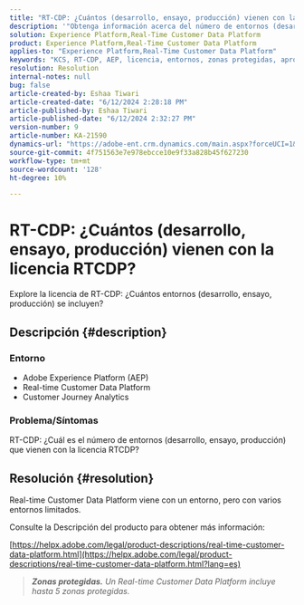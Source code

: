 ```yaml
---
title: "RT-CDP: ¿Cuántos (desarrollo, ensayo, producción) vienen con la licencia RTCDP?"
description: '"Obtenga información acerca del número de entornos (desarrollo, ensayo y producción) que se incluyen con la licencia RTCDP".'
solution: Experience Platform,Real-Time Customer Data Platform
product: Experience Platform,Real-Time Customer Data Platform
applies-to: "Experience Platform,Real-Time Customer Data Platform"
keywords: "KCS, RT-CDP, AEP, licencia, entornos, zonas protegidas, aprovisionamiento, Customer Journey Analytics, desarrollo, ensayo, producción, Adobe Experience Platform"
resolution: Resolution
internal-notes: null
bug: false
article-created-by: Eshaa Tiwari
article-created-date: "6/12/2024 2:28:18 PM"
article-published-by: Eshaa Tiwari
article-published-date: "6/12/2024 2:32:27 PM"
version-number: 9
article-number: KA-21590
dynamics-url: "https://adobe-ent.crm.dynamics.com/main.aspx?forceUCI=1&pagetype=entityrecord&etn=knowledgearticle&id=4de709fe-c728-ef11-840a-6045bd029b18"
source-git-commit: 4f751563e7e978ebcce10e9f33a828b45f627230
workflow-type: tm+mt
source-wordcount: '128'
ht-degree: 10%

---
```


# RT-CDP: ¿Cuántos (desarrollo, ensayo, producción) vienen con la licencia RTCDP?


Explore la licencia de RT-CDP: ¿Cuántos entornos (desarrollo, ensayo, producción) se incluyen?

## Descripción {#description}


### <b>Entorno</b>

- Adobe Experience Platform (AEP)
- Real-time Customer Data Platform
- Customer Journey Analytics


### <b>Problema/Síntomas</b>

RT-CDP: ¿Cuál es el número de entornos (desarrollo, ensayo, producción) que vienen con la licencia RTCDP?


## Resolución {#resolution}


Real-time Customer Data Platform viene con un entorno, pero con varios entornos limitados.

Consulte la Descripción del producto para obtener más información:

[https://helpx.adobe.com/legal/product-descriptions/real-time-customer-data-platform.html](https://helpx.adobe.com/legal/product-descriptions/real-time-customer-data-platform.html?lang=es)


> <b>*Zonas protegidas.</b> Un Real-time Customer Data Platform incluye hasta 5 zonas protegidas.*

